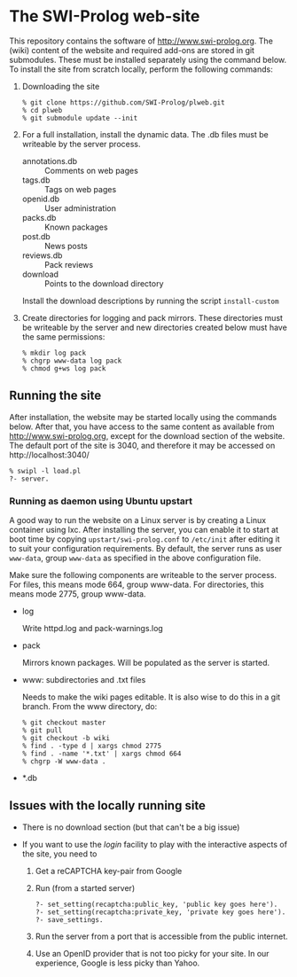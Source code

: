 # The SWI-Prolog web-site

This repository contains the software  of http://www.swi-prolog.org. The
(wiki) content of the website and  required   add-ons  are stored in git
submodules. These must be installed separately  using the command below.
To  install  the  site  from  scratch  locally,  perform  the  following
commands:

  1. Downloading the site

       ```
       % git clone https://github.com/SWI-Prolog/plweb.git
       % cd plweb
       % git submodule update --init
       ```

  2. For a full installation, install the dynamic data.  The .db
    files must be writeable by the server process.

     <dl>
       <dt>annotations.db</dt>
       <dd>Comments on web pages</dd>
       <dt>tags.db</dt>
       <dd>Tags on web pages</dd>
       <dt>openid.db</dt>
       <dd>User administration</dd>
       <dt>packs.db</dt>
       <dd>Known packages</dd>
       <dt>post.db</dt>
       <dd>News posts</dd>
       <dt>reviews.db</dt>
       <dd>Pack reviews</dd>
       <dt>download</dt>
       <dd>Points to the download directory</dd>
     </dl>

     Install the download descriptions by running the script `install-custom`

  3. Create directories for logging and pack mirrors.  These
     directories must be writeable by the server and new directories
     created below must have the same permissions:

      ```
      % mkdir log pack
      % chgrp www-data log pack
      % chmod g+ws log pack
      ```

## Running the site

After installation, the  website  may  be   started  locally  using  the
commands below. After that, you  have  access   to  the  same content as
available  from  http://www.swi-prolog.org,  except   for  the  download
section of the website. The  default  port   of  the  site  is 3040, and
therefore it may be accessed on http://localhost:3040/

```
% swipl -l load.pl
?- server.
```

### Running as daemon using Ubuntu upstart

A good way to run the website on a   Linux server is by creating a Linux
container using lxc. After installing the server,   you can enable it to
start at boot time by   copying `upstart/swi-prolog.conf` to `/etc/init`
after editing it to suit your   configuration  requirements. By default,
the server runs as user `www-data`, group `www-data` as specified in the
above configuration file.

Make sure the following components are  writeable to the server process.
For files, this means mode 664,   group  www-data. For directories, this
means mode 2775, group www-data.

* log

  Write httpd.log and pack-warnings.log

* pack

  Mirrors known packages.  Will be populated as the server is started.

* www: subdirectories and .txt files

  Needs to make the wiki pages editable.  It is also wise to do this in
  a git branch.  From the www directory, do:

     ```
     % git checkout master
     % git pull
     % git checkout -b wiki
     % find . -type d | xargs chmod 2775
     % find . -name '*.txt' | xargs chmod 664
     % chgrp -W www-data .
     ```

* *.db


## Issues with the locally running site

  - There is no download section (but that can't be a big issue)

  - If you want to use the _login_ facility to play with the
    interactive aspects of the site, you need to

      1. Get a reCAPTCHA key-pair from Google

      2. Run (from a started server)

          ```
          ?- set_setting(recaptcha:public_key, 'public key goes here').
          ?- set_setting(recaptcha:private_key, 'private key goes here').
          ?- save_settings.
          ```

      3. Run the server from a port that is accessible from the public
         internet.

      4. Use an OpenID provider that is not too picky for your site.
         In our experience, Google is less picky than Yahoo.
